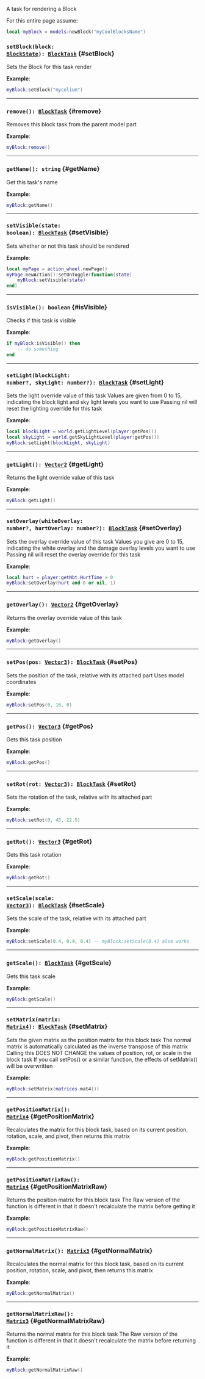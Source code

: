 A task for rendering a Block

For this entire page assume:

```lua
local myBlock = models:newBlock("myCoolBlocksName")
```

### <code>setBlock(block: [BlockState](../World/BlockState)): [BlockTask](./BlockTask)</code> {#setBlock}

Sets the Block for this task render

**Example**:

```lua
myBlock:setBlock("mycelium")
```

---

### <code>remove(): [BlockTask](./BlockTask)</code> {#remove}

Removes this block task from the parent model part

**Example**:

```lua
myBlock:remove()
```

---

### <code>getName(): string</code> {#getName}

Get this task's name

**Example**:

```lua
myBlock:getName()
```

---

### <code>setVisible(state: boolean): [BlockTask](./BlockTask)</code> {#setVisible}

Sets whether or not this task should be rendered

**Example**:

```lua
local myPage = action_wheel.newPage()
myPage:newAction():setOnToggle(function(state)
    myBlock:setVisible(state)
end)
```

---

### <code>isVisible(): boolean</code> {#isVisible}

Checks if this task is visible

**Example**:

```lua
if myBlock:isVisible() then
    -- do something
end
```

---

### <code>setLight(blockLight: number?, skyLight: number?): [BlockTask](./BlockTask)</code> {#setLight}

Sets the light override value of this task
Values are given from 0 to 15, indicating the block light and sky light levels you want to use
Passing nil will reset the lighting override for this task

**Example**:

```lua
local blockLight = world.getLightLevel(player:getPos())
local skyLight = world.getSkyLightLevel(player:getPos())
myBlock:setLight(blockLight, skyLight)
```

---

### <code>getLight(): [Vector2](../Vectors/Vector2)</code> {#getLight}

Returns the light override value of this task

**Example**:

```lua
myBlock:getLight()
```

---

### <code>setOverlay(whiteOverlay: number?, hurtOverlay: number?): [BlockTask](./BlockTask)</code> {#setOverlay}

Sets the overlay override value of this task
Values you give are 0 to 15, indicating the white overlay and the damage overlay levels you want to use
Passing nil will reset the overlay override for this task

**Example**:

```lua
local hurt = player:getNbt.HurtTime > 0
myBlock:setOverlay(hurt and 0 or nil, 1)
```

---

### <code>getOverlay(): [Vector2](../Vectors/Vector2)</code> {#getOverlay}

Returns the overlay override value of this task

**Example**:

```lua
myBlock:getOverlay()
```

---

### <code>setPos(pos: [Vector3](../Vectors/Vector3)): [BlockTask](./BlockTask)</code> {#setPos}

Sets the position of the task, relative with its attached part
Uses model coordinates

**Example**:

```lua
myBlock:setPos(0, 16, 0)
```

---

### <code>getPos(): [Vector3](../Vectors/Vector3)</code> {#getPos}

Gets this task position

**Example**:

```lua
myBlock:getPos()
```

---

### <code>setRot(rot: [Vector3](../Vectors/Vector3)): [BlockTask](./BlockTask)</code> {#setRot}

Sets the rotation of the task, relative with its attached part

**Example**:

```lua
myBlock:setRot(0, 45, 22.5)
```

---

### <code>getRot(): [Vector3](../Vectors/Vector3)</code> {#getRot}

Gets this task rotation

**Example**:

```lua
myBlock:getRot()
```

---

### <code>setScale(scale: [Vector3](../Vectors/Vector3)): [BlockTask](./BlockTask)</code> {#setScale}

Sets the scale of the task, relative with its attached part

**Example**:

```lua
myBlock:setScale(0.4, 0.4, 0.4) -- myBlock:setScale(0.4) also works
```

---

### <code>getScale(): [BlockTask](./BlockTask)</code> {#getScale}

Gets this task scale

**Example**:

```lua
myBlock:getScale()
```

---

### <code>setMatrix(matrix: [Matrix4](../Matrices/Matrix4)): [BlockTask](./BlockTask)</code> {#setMatrix}

Sets the given matrix as the position matrix for this block task
The normal matrix is automatically calculated as the inverse transpose of this matrix
Calling this DOES NOT CHANGE the values of position, rot, or scale in the block task
If you call setPos() or a similar function, the effects of setMatrix() will be overwritten

**Example**:

```lua
myBlock:setMatrix(matrices.mat4())
```

---

### <code>getPositionMatrix(): [Matrix4](../Matrices/Matrix4)</code> {#getPositionMatrix}

Recalculates the matrix for this block task, based on its current position, rotation, scale, and pivot, then returns this matrix

**Example**:

```lua
myBlock:getPositionMatrix()
```

---

### <code>getPositionMatrixRaw(): [Matrix4](../Matrices/Matrix4)</code> {#getPositionMatrixRaw}

Returns the position matrix for this block task
The Raw version of the function is different in that it doesn't recalculate the matrix before getting it

**Example**:

```lua
myBlock:getPositionMatrixRaw()
```

---

### <code>getNormalMatrix(): [Matrix3](../Matrices/Matrix3)</code> {#getNormalMatrix}

Recalculates the normal matrix for this block task, based on its current position, rotation, scale, and pivot, then returns this matrix

**Example**:

```lua
myBlock:getNormalMatrix()
```

---

### <code>getNormalMatrixRaw(): [Matrix3](../Matrices/Matrix3)</code> {#getNormalMatrixRaw}

Returns the normal matrix for this block task
The Raw version of the function is different in that it doesn't recalculate the matrix before returning it

**Example**:

```lua
myBlock:getNormalMatrixRaw()
```
